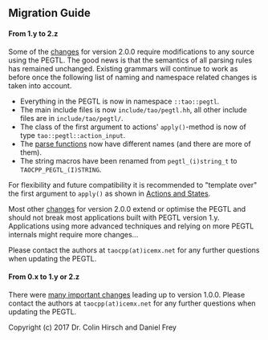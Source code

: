 ## Migration Guide

#### From 1.y to 2.z

Some of the [changes](Changelog.md#200) for version 2.0.0 require modifications to any source using the PEGTL.
The good news is that the semantics of all parsing rules has remained unchanged.
Existing grammars will continue to work as before once the following list of naming and namespace related changes is taken into account.

* Everything in the PEGTL is now in namespace `::tao::pegtl`.
* The main include files is now `include/tao/pegtl.hh`, all other include files are in `include/tao/pegtl/`.
* The class of the first argument to actions' `apply()`-method is now of type `tao::pegtl::action_input`.
* The [parse functions](Parser-Reference.md#parser-functions) now have different names (and there are more of them).
* The string macros have been renamed from `pegtl_(i)string_t` to `TAOCPP_PEGTL_(I)STRING`.

For flexibility and future compatibility it is recommended to "template over" the first argument to `apply()` as shown in [Actions and States](Actions-and-States.md#actions).

Most other [changes](Changelog.md#200) for version 2.0.0 extend or optimise the PEGTL and should not break most applications built with PEGTL version 1.y.
Applications using more advanced techniques and relying on more PEGTL internals might require more changes...

Please contact the authors at `taocpp(at)icemx.net` for any further questions when updating the PEGTL.

#### From 0.x to 1.y or 2.z

There were [many important changes](Changelog.md#100) leading up to version 1.0.0.
Please contact the authors at `taocpp(at)icemx.net` for any further questions when updating the PEGTL.

Copyright (c) 2017 Dr. Colin Hirsch and Daniel Frey
